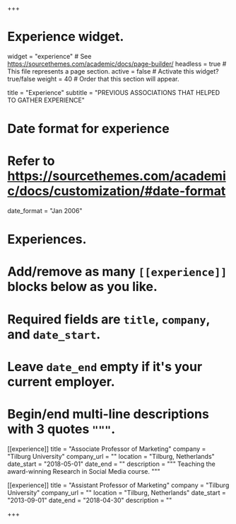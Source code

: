 +++
# Experience widget.
widget = "experience"  # See https://sourcethemes.com/academic/docs/page-builder/
headless = true  # This file represents a page section.
active = false  # Activate this widget? true/false
weight = 40  # Order that this section will appear.

title = "Experience"
subtitle = "PREVIOUS ASSOCIATIONS THAT HELPED TO GATHER EXPERIENCE"

# Date format for experience
#   Refer to https://sourcethemes.com/academic/docs/customization/#date-format
date_format = "Jan 2006"

# Experiences.
#   Add/remove as many `[[experience]]` blocks below as you like.
#   Required fields are `title`, `company`, and `date_start`.
#   Leave `date_end` empty if it's your current employer.
#   Begin/end multi-line descriptions with 3 quotes `"""`.
[[experience]]
  title = "Associate Professor of Marketing"
  company = "Tilburg University"
  company_url = ""
  location = "Tilburg, Netherlands"
  date_start = "2018-05-01"
  date_end = ""
  description = """
  Teaching the award-winning Research in Social Media course.
  """

[[experience]]
  title = "Assistant Professor of Marketing"
  company = "Tilburg University"
  company_url = ""
  location = "Tilburg, Netherlands"
  date_start = "2013-09-01"
  date_end = "2018-04-30"
  description = ""

+++
